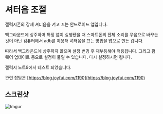 # 셔터음 조절

갤럭시폰의 강제 셔터음을 켜고 끄는 안드로이드 앱입니다.

백그라운드에 상주하며 특정 앱이 실행됐을 때 스마트폰의 전체 소리를 무음으로 바꾸는 것이 아닌 컴퓨터에서 adb를 이용해 셔터음을 끄는 방법을 앱으로 만든 겁니다.

따라서 백그라운드에 상주하지 않으며 설정 변경 후 재부팅해야 적용됩니다. 그리고 펌웨어 업데이트 등으로 설정이 풀릴 수 있습니다. 다시 설정하시면 됩니다.

갤럭시 노트9에서 테스트 되었습니다.

관련 잡담은 [https://blog.joyfui.com/1190](https://blog.joyfui.com/1190)

## 스크린샷

![Imgur](https://i.imgur.com/8kbpAIr.png)
